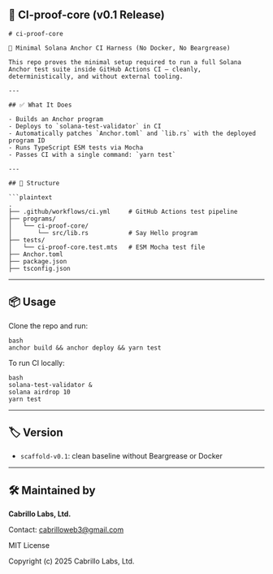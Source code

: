 ## 📄 CI-proof-core (v0.1 Release)

```
# ci-proof-core

🧪 Minimal Solana Anchor CI Harness (No Docker, No Beargrease)

This repo proves the minimal setup required to run a full Solana Anchor test suite inside GitHub Actions CI — cleanly, deterministically, and without external tooling.

---

## ✅ What It Does

- Builds an Anchor program
- Deploys to `solana-test-validator` in CI
- Automatically patches `Anchor.toml` and `lib.rs` with the deployed program ID
- Runs TypeScript ESM tests via Mocha
- Passes CI with a single command: `yarn test`

---

## 📁 Structure

```plaintext
.
├── .github/workflows/ci.yml     # GitHub Actions test pipeline
├── programs/
│   └── ci-proof-core/
│       └── src/lib.rs           # Say Hello program
├── tests/
│   └── ci-proof-core.test.mts   # ESM Mocha test file
├── Anchor.toml
├── package.json
├── tsconfig.json
```

------

## 📦 Usage

Clone the repo and run:

```
bash
anchor build && anchor deploy && yarn test
```

To run CI locally:

```
bash
solana-test-validator &
solana airdrop 10
yarn test
```

------

## 🏷️ Version

- `scaffold-v0.1`: clean baseline without Beargrease or Docker

------

## 🛠 Maintained by

**Cabrillo Labs, Ltd.**

Contact: cabrilloweb3@gmail.com

MIT License

Copyright (c) 2025 Cabrillo Labs, Ltd.